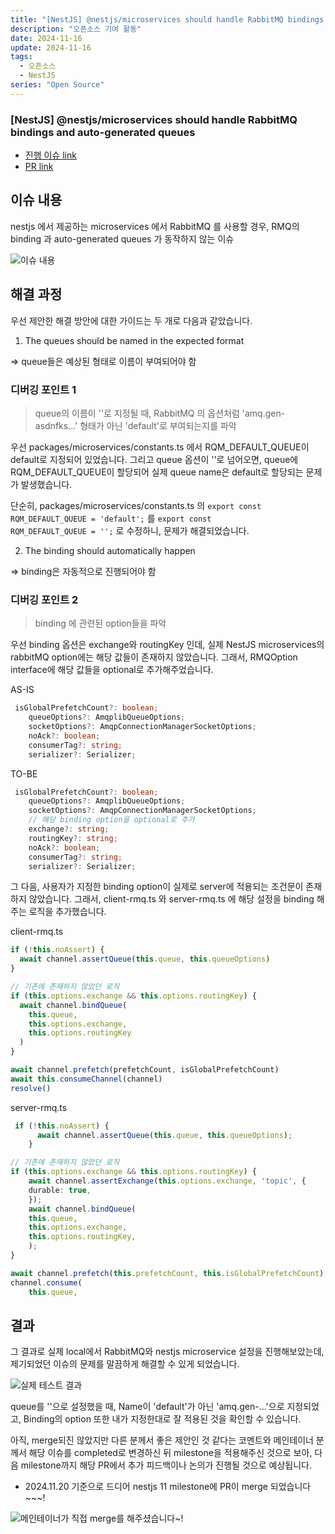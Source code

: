 ```yaml
---
title: "[NestJS] @nestjs/microservices should handle RabbitMQ bindings and auto-generated queues"
description: "오픈소스 기여 활동"
date: 2024-11-16
update: 2024-11-16
tags:
  - 오픈소스
  - NestJS
series: "Open Source"
---
```


### [NestJS] @nestjs/microservices should handle RabbitMQ bindings and auto-generated queues

- [진행 이슈 link](https://github.com/nestjs/nest/issues/13931)
- [PR link](https://github.com/nestjs/nest/pull/14129)

## 이슈 내용

nestjs 에서 제공하는 microservices 에서 RabbitMQ 를 사용할 경우, RMQ의 binding 과 auto-generated queues 가 동작하지 않는 이슈

![이슈 내용](image.png)

## 해결 과정

우선 제안한 해결 방안에 대한 가이드는 두 개로 다음과 같았습니다.

1. The queues should be named in the expected format

=> queue들은 예상된 형태로 이름이 부여되어야 함

### 디버깅 포인트 1

> queue의 이름이 ''로 지정될 때, RabbitMQ 의 옵션처럼 'amq.gen-asdnfks...' 형태가 아닌 'default'로 부여되는지를 파악

우선 packages/microservices/constants.ts 에서 RQM_DEFAULT_QUEUE이 default로 지정되어 있었습니다. 그리고 queue 옵션이 ''로 넘어오면, queue에 RQM_DEFAULT_QUEUE이 할당되어 실제 queue name은 default로 할당되는 문제가 발생했습니다.

단순히, packages/microservices/constants.ts 의 <code>export const RQM_DEFAULT_QUEUE = 'default';</code> 를 <code>export const RQM_DEFAULT_QUEUE = '';</code> 로 수정하니, 문제가 해결되었습니다.

2. The binding should automatically happen

=> binding은 자동적으로 진행되어야 함

### 디버깅 포인트 2

> binding 에 관련된 option들을 파악

우선 binding 옵션은 exchange와 routingKey 인데, 실제 NestJS microservices의 rabbitMQ option에는 해당 값들이 존재하지 않았습니다. 그래서, RMQOption interface에 해당 값들을 optional로 추가해주었습니다.

AS-IS

```ts
 isGlobalPrefetchCount?: boolean;
    queueOptions?: AmqplibQueueOptions;
    socketOptions?: AmqpConnectionManagerSocketOptions;
    noAck?: boolean;
    consumerTag?: string;
    serializer?: Serializer;
```

TO-BE

```ts
 isGlobalPrefetchCount?: boolean;
    queueOptions?: AmqplibQueueOptions;
    socketOptions?: AmqpConnectionManagerSocketOptions;
    // 해당 binding option을 optional로 추가
    exchange?: string;
    routingKey?: string;
    noAck?: boolean;
    consumerTag?: string;
    serializer?: Serializer;
```

그 다음, 사용자가 지정한 binding option이 실제로 server에 적용되는 조건문이 존재하지 않았습니다. 그래서, client-rmq.ts 와 server-rmq.ts 에 해당 설정을 binding 해주는 로직을 추가했습니다.

client-rmq.ts

```ts
if (!this.noAssert) {
  await channel.assertQueue(this.queue, this.queueOptions)
}

// 기존에 존재하지 않았던 로직
if (this.options.exchange && this.options.routingKey) {
  await channel.bindQueue(
    this.queue,
    this.options.exchange,
    this.options.routingKey
  )
}

await channel.prefetch(prefetchCount, isGlobalPrefetchCount)
await this.consumeChannel(channel)
resolve()
```

server-rmq.ts

```ts
 if (!this.noAssert) {
      await channel.assertQueue(this.queue, this.queueOptions);
    }

// 기존에 존재하지 않았던 로직
if (this.options.exchange && this.options.routingKey) {
    await channel.assertExchange(this.options.exchange, 'topic', {
    durable: true,
    });
    await channel.bindQueue(
    this.queue,
    this.options.exchange,
    this.options.routingKey,
    );
}

await channel.prefetch(this.prefetchCount, this.isGlobalPrefetchCount);
channel.consume(
    this.queue,
```

## 결과

그 결과로 실제 local에서 RabbitMQ와 nestjs microservice 설정을 진행해보았는데, 제기되었던 이슈의 문제를 말끔하게 해결할 수 있게 되었습니다.

![실제 테스트 결과](image-1.png)

queue를 ''으로 설정했을 때, Name이 'default'가 아닌 'amq.gen-...'으로 지정되었고, Binding의 option 또한 내가 지정한대로 잘 적용된 것을 확인할 수 있습니다.

아직, merge되진 않았지만 다른 분께서 좋은 제안인 것 같다는 코멘트와 메인테이너 분께서 해당 이슈를 completed로 변경하신 뒤 milestone을 적용해주신 것으로 보아, 다음 milestone까지 해당 PR에서 추가 피드백이나 논의가 진행될 것으로 예상됩니다.

- 2024.11.20 기준으로 드디어 nestjs 11 milestone에 PR이 merge 되었습니다~~~!

![메인테이너가 직접 merge를 해주셨습니다~!](image-2.png)
